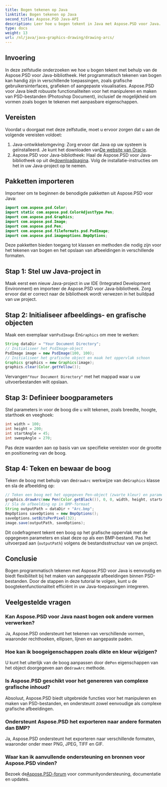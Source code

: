 ```yaml
---
title: Bogen tekenen op Java
linktitle: Bogen tekenen op Java
second_title: Aspose.PSD Java-API
description: Leer hoe u bogen tekent in Java met Aspose.PSD voor Java. Stapsgewijze tutorial met codevoorbeelden voor grafische toepassingen.
type: docs
weight: 13
url: /nl/java/java-graphics-drawing/drawing-arcs/
---
```

## Invoering
In deze zelfstudie onderzoeken we hoe u bogen tekent met behulp van de Aspose.PSD voor Java-bibliotheek. Het programmatisch tekenen van bogen kan handig zijn in verschillende toepassingen, zoals grafische gebruikersinterfaces, grafieken of aangepaste visualisaties. Aspose.PSD voor Java biedt robuuste functionaliteiten voor het manipuleren en maken van PSD-bestanden (Photoshop Document), inclusief de mogelijkheid om vormen zoals bogen te tekenen met aanpasbare eigenschappen.
## Vereisten
Voordat u doorgaat met deze zelfstudie, moet u ervoor zorgen dat u aan de volgende vereisten voldoet:
1.  Java-ontwikkelomgeving: Zorg ervoor dat Java op uw systeem is geïnstalleerd. Je kunt het downloaden van[De website van Oracle](https://www.oracle.com/java/).
2.  Aspose.PSD voor Java-bibliotheek: Haal de Aspose.PSD voor Java-bibliotheek op uit de[downloadpagina](https://releases.aspose.com/psd/java/). Volg de installatie-instructies om het in uw Java-project op te nemen.
## Pakketten importeren
Importeer om te beginnen de benodigde pakketten uit Aspose.PSD voor Java:
```java
import com.aspose.psd.Color;
import static com.aspose.psd.ColorAdjustType.Pen;
import com.aspose.psd.Graphics;
import com.aspose.psd.Image;
import com.aspose.psd.Pen;
import com.aspose.psd.fileformats.psd.PsdImage;
import com.aspose.psd.imageoptions.BmpOptions;
```
Deze pakketten bieden toegang tot klassen en methoden die nodig zijn voor het tekenen van bogen en het opslaan van afbeeldingen in verschillende formaten.
## Stap 1: Stel uw Java-project in
Maak eerst een nieuw Java-project in uw IDE (Integrated Development Environment) en importeer de Aspose.PSD voor Java-bibliotheek. Zorg ervoor dat er correct naar de bibliotheek wordt verwezen in het buildpad van uw project.
## Stap 2: Initialiseer afbeeldings- en grafische objecten
 Maak een exemplaar van`PsdImage` En`Graphics` om mee te werken:
```java
String dataDir = "Your Document Directory";
// Initialiseer het PsdImage-object
PsdImage image = new PsdImage(100, 100);
// Initialiseer het grafische object en maak het oppervlak schoon
Graphics graphics = new Graphics(image);
graphics.clear(Color.getYellow());
```
 Vervangen`"Your Document Directory"` met het mappad waar u uw uitvoerbestanden wilt opslaan.
## Stap 3: Definieer boogparameters
Stel parameters in voor de boog die u wilt tekenen, zoals breedte, hoogte, starthoek en veeghoek:
```java
int width = 100;
int height = 200;
int startAngle = 45;
int sweepAngle = 270;
```
Pas deze waarden aan op basis van uw specifieke vereisten voor de grootte en positionering van de boog.
## Stap 4: Teken en bewaar de boog
 Teken de boog met behulp van de`drawArc` werkwijze van de`Graphics` klasse en sla de afbeelding op:
```java
// Teken een boog met het opgegeven Pen-object (zwarte kleur) en parameters
graphics.drawArc(new Pen(Color.getBlack()), 0, 0, width, height, startAngle, sweepAngle);
// Sla de afbeelding op in BMP-formaat
String outputPath = dataDir + "Arc.bmp";
BmpOptions saveOptions = new BmpOptions();
saveOptions.setBitsPerPixel(32);
image.save(outputPath, saveOptions);
```
Dit codefragment tekent een boog op het grafische oppervlak met de opgegeven parameters en slaat deze op als een BMP-bestand. Pas het uitvoerpad aan (`outputPath`) volgens de bestandsstructuur van uw project.

## Conclusie
Bogen programmatisch tekenen met Aspose.PSD voor Java is eenvoudig en biedt flexibiliteit bij het maken van aangepaste afbeeldingen binnen PSD-bestanden. Door de stappen in deze tutorial te volgen, kunt u de boogtekenfunctionaliteit efficiënt in uw Java-toepassingen integreren.

## Veelgestelde vragen
### Kan Aspose.PSD voor Java naast bogen ook andere vormen verwerken?
Ja, Aspose.PSD ondersteunt het tekenen van verschillende vormen, waaronder rechthoeken, ellipsen, lijnen en aangepaste paden.
### Hoe kan ik boogeigenschappen zoals dikte en kleur wijzigen?
 U kunt het uiterlijk van de boog aanpassen door de`Pen` eigenschappen van het object doorgegeven aan de`drawArc` methode.
### Is Aspose.PSD geschikt voor het genereren van complexe grafische inhoud?
Absoluut, Aspose.PSD biedt uitgebreide functies voor het manipuleren en maken van PSD-bestanden, en ondersteunt zowel eenvoudige als complexe grafische afbeeldingen.
### Ondersteunt Aspose.PSD het exporteren naar andere formaten dan BMP?
Ja, Aspose.PSD ondersteunt het exporteren naar verschillende formaten, waaronder onder meer PNG, JPEG, TIFF en GIF.
### Waar kan ik aanvullende ondersteuning en bronnen voor Aspose.PSD vinden?
 Bezoek de[Aspose.PSD-forum](https://forum.aspose.com/c/psd/34) voor communityondersteuning, documentatie en updates.
